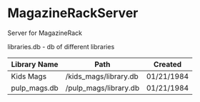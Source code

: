 # MagazineRackServer
Server for MagazineRack

libraries.db - db of different libraries

| Library Name | Path | Created |
| ------ | ------ | ------ |
| Kids Mags | /kids_mags/library.db | 01/21/1984 |
| pulp_mags.db | /pulp_mags/library.db | 01/21/1984 |
